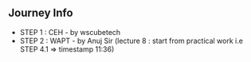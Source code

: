 ## Journey Info

- STEP 1 : CEH - by wscubetech
- STEP 2 : WAPT - by Anuj Sir (lecture 8 : start from practical work i.e STEP 4.1 => timestamp 11:36)